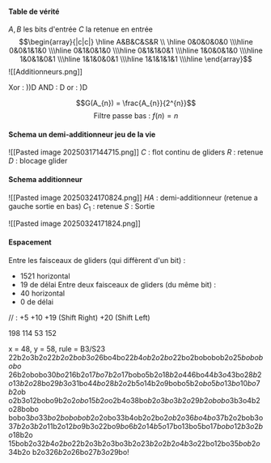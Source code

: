 #### Table de vérité
$A, B$ les bits d'entrée $C$ la retenue en entrée
$$\begin{array}{|c|c|}
\hline 
A&B&C&S&R \\ \hline
0&0&0&0&0 \\\hline
0&0&1&1&0 \\\hline
0&1&0&1&0 \\\hline
0&1&1&0&1 \\\hline
1&0&0&1&0 \\\hline
1&0&1&0&1 \\\hline
1&1&0&0&1 \\\hline
1&1&1&1&1 \\\hline
\end{array}$$
![[Additionneurs.png]]


Xor : ))D
AND : D
or : )D

$$G(A_{n}) = \frac{A_{n}}{2^{n}}$$
$$\text{Filtre passe bas : }f(n) = n $$
#### Schema un demi-additionneur jeu de la vie
![[Pasted image 20250317144715.png]]
$C$ : flot continu de gliders
$R$ : retenue
$D$ : blocage glider

#### Schema additionneur 
![[Pasted image 20250324170824.png]]
$HA$ : demi-additionneur (retenue a gauche sortie en bas)
$C_{1}$ : retenue
$S$ : Sortie 

![[Pasted image 20250324171824.png]]


#### Espacement
Entre les faisceaux de gliders (qui diffèrent d'un bit) :
- $1521$ horizontal 
- $19$ de délai
Entre deux faisceaux de gliders (du même bit) : 
- $40$ horizontal 
- $0$ de délai


// : +5
+10
+19 (Shift Right)
+20 (Shift Left)


198 114
53 152


x = 48, y = 58, rule = B3/S23
22b2o3b2o$22b2o2bob3o$26bo4bo$22b4ob2o2bo$22bo2bobobob2o$25bobobobo$
26b2obobo$30bo2$16b2o$17bo7b2o$17bobo5b2o$18b2o4$46bo$44b3o$43bo$28b2o
13b2o$28bo$29b3o$31bo4$4bo28b2o$2b5o14b2o9bobo5b2o$bo5bo13bo10bo7b2o$b
o2b3o12bobo9b2o$2obo15b2o$o2b4o38bo$b2o3bo3b2o29b2obobo$3b3o4b2o28bobo
bobo$3bo33bo2bobobob2o$2obo33b4ob2o2bo$2ob2o36bo4bo$37b2o2bob3o$37b2o
3b2o$11b2o$12bo$9b3o22bo$9bo6b2o14b5o$17bo13bo5bo$17bobo12b3o2bo$18b2o
15bob2o$32b4o2bo$22b2o3b2o3bo3b2o$23b2o2b2o4b3o$22bo12bo$35bob2o$34b2o
b2o3$26b2o$26bo$27b3o$29bo!
